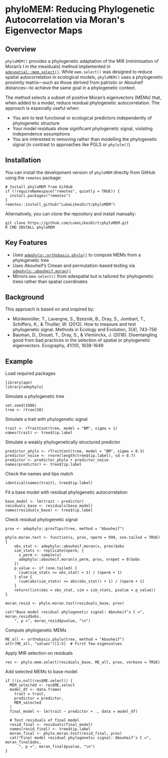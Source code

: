 # phyloMEM: Reducing Phylogenetic Autocorrelation via Moran's Eigenvector Maps

## Overview

`phyloMEM()` provides a phylogenetic adaptation of the MIR (minimisation of Moran’s I in the mesiduals) method implemented in [`adespatial::mem.select()`](https://github.com/adeverse/adespatial/). While `mem.select()` was designed to reduce spatial autocorrelation in ecological models, `phyloMEM()` uses a phylogenetic proximity matrix—such as those derived from patristic or Abouheif distances—to achieve the same goal in a phylogenetic context.

The method selects a subset of positive Moran’s eigenvectors (MEMs) that, when added to a model, reduce residual phylogenetic autocorrelation. The approach is especially useful when:

* You aim to test functional or ecological predictors independently of phylogenetic structure
* Your model residuals show significant phylogenetic signal, violating independence assumptions
* You are interested in removing rather than modelling the phylogenetic signal (in contrast to approaches like PGLS or `phylolm()`)

## Installation

You can install the development version of `phyloMEM` directly from GitHub using the `remotes` package:

    # Install phyloMEM from GitHub
    if (!requireNamespace("remotes", quietly = TRUE)) {
      install.packages("remotes")
    }
    remotes::install_github("LukeLikesDirt/phyloMEM")

Alternatively, you can clone the repository and install manually:

    git clone https://github.com/LukeLikesDirt/phyloMEM.git
    R CMD INSTALL phyloMEM

## Key Features

* Uses [`adephylo::orthobasis.phylo()`](https://github.com/adeverse/adephylo/) to compute MEMs from a phylogenetic tree
* Uses Abouheif’s Cmean and permutation-based testing via [`adephylo::abouheif.moran()`](https://github.com/adeverse/adephylo/)
* Mirrors `mem.select()` from adespatial but is tailored for phylogenetic trees rather than spatial coordinates

## Background

This approach is based on and inspired by:

* Münkemüller, T., Lavergne, S., Bzeznik, B., Dray, S., Jombart, T., Schiffers, K., & Thuiller, W. (2012). How to measure and test phylogenetic signal. Methods in Ecology and Evolution, 3(4), 743-756
* Bauman, D., Drouet, T., Dray, S., & Vleminckx, J. (2018). Disentangling good from bad practices in the selection of spatial or phylogenetic eigenvectors. Ecography, 41(10), 1638-1649

## Example

Load required packages

    library(ape)
    library(adephylo)

Simulate a phylogenetic tree
  
    set.seed(1986)
    tree <- rtree(50)

Simulate a trait with phylogenetic signal
  
    trait <- rTraitCont(tree, model = "BM", sigma = 1)
    names(trait) <- tree$tip.label

Simulate a weakly phylogenetically structured predictor

    predictor_phylo <- rTraitCont(tree, model = "BM", sigma = 0.3)
    predictor_noise <- rnorm(length(tree$tip.label), sd = 0.7)
    predictor <- predictor_phylo + predictor_noise
    names(predictor) <- tree$tip.label

Check the names and tips match

    identical(names(trait), tree$tip.label)

Fit a base model with residual phylogenetic autocorrelation

    base_model <- lm(trait ~ predictor)
    residuals_base <- residuals(base_model)
    names(residuals_base) <- tree$tip.label

Check residual phylogenetic signal

    prox <- adephylo::proxTips(tree, method = "Abouheif")
      
    phylo.moran.test <- function(x, prox, nperm = 999, one.tailed = TRUE) {
        obs_stat <- adephylo::abouheif.moran(x, prox)$obs
        sim_stats <- replicate(nperm, {
          x_perm <- sample(x)
          adephylo::abouheif.moran(x_perm, prox, nrepet = 0)$obs
        })
        p_value <- if (one.tailed) {
          (sum(sim_stats >= obs_stat) + 1) / (nperm + 1)
        } else {
          (sum(abs(sim_stats) >= abs(obs_stat)) + 1) / (nperm + 1)
        }
        return(list(obs = obs_stat, sim = sim_stats, pvalue = p_value))
    }
  
    moran_resid <- phylo.moran.test(residuals_base, prox)
  
    cat("Base model residual phylogenetic signal: Abouheif’s C =", moran_resid$obs,
        ", p =", moran_resid$pvalue, "\n")

Compute phylogenetic MEMs

    ME_all <- orthobasis.phylo(tree, method = "Abouheif")
    attr(ME_all, "values")[1:5]  # First few eigenvalues

Apply MIR selection on residuals

    res <- phylo.mem.select(residuals_base, ME_all, prox, verbose = TRUE)

Add selected MEMs to base model

    if (!is.null(res$ME.select)) {
      MEM_selected <- res$ME.select
      model_df <- data.frame(
        trait = trait,
        predictor = predictor,
        MEM_selected
      )
      final_model <- lm(trait ~ predictor + ., data = model_df)
  
      # Test residuals of final model
      resid_final <- residuals(final_model)
      names(resid_final) <- tree$tip.label
      moran_final <- phylo.moran.test(resid_final, prox)
      cat("Final model residual phylogenetic signal: Abouheif’s C =", moran_final$obs,
          ", p =", moran_final$pvalue, "\n")
    }

